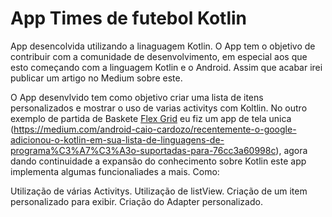 # App Times de futebol Kotlin
App desencolvida utilizando a linaguagem Kotlin.
O App tem o objetivo de contribuir com a comunidade de desenvolvimento, em especial aos que esto começando com a linguagem Kotlin e o Android. Assim que acabar irei publicar um artigo no Medium sobre este.

O App desenvlvido tem como objetivo criar uma lista de itens personalizados e mostrar o uso de varias activitys com Koltlin. No outro exemplo de partida de Baskete [Flex Grid](https://github.com/caiocardozo/PartidaBasquete_Kotlin) eu fiz um app de tela unica (https://medium.com/android-caio-cardozo/recentemente-o-google-adicionou-o-kotlin-em-sua-lista-de-linguagens-de-programa%C3%A7%C3%A3o-suportadas-para-76cc3a60998c), agora  dando continuidade a expansão do conhecimento sobre Kotlin este app implementa algumas funcionaliades a mais. Como:

Utilização de várias Activitys.
Utilização de listView.
Criação de um item personalizado para exibir.
Criação do Adapter personalizado.
